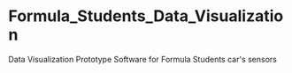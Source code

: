# Formula_Students_Data_Visualization
 Data Visualization Prototype Software for Formula Students car's sensors
